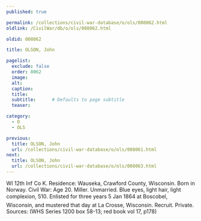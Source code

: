 ```yaml
---
published: true

permalink: /collections/civil-war-database/o/ols/008062.html
oldlink: /CivilWar/db/o/ols/008062.html

oldid: 008062

title: OLSON, John

pagelist:
  exclude: false
  order: 8062
  image: 
  alt:
  caption:
  title:
  subtitle:      # Defaults to page subtitle
  teaser:

category: 
  - O 
  - OLS

previous:
  title: OLSON, John
  url: /collections/civil-war-database/o/ols/008061.html  
next:
  title: OLSON, John
  url: /collections/civil-war-database/o/ols/008063.html   
---
```

WI 12th Inf Co K. Residence: Wauseka, Crawford County, Wisconsin. Born in Norway. Civil War: Age 20. Miller. Unmarried. Blue eyes, light hair, light complexion, 5&#146;10&#148;. Enlisted for three years 5 Jan 1864 at Boscobel, Wisconsin, and mustered that day at La Crosse, Wisconsin. Recruit. Private. Sources: (WHS Series 1200 box 58-13; red book vol 17, p178)